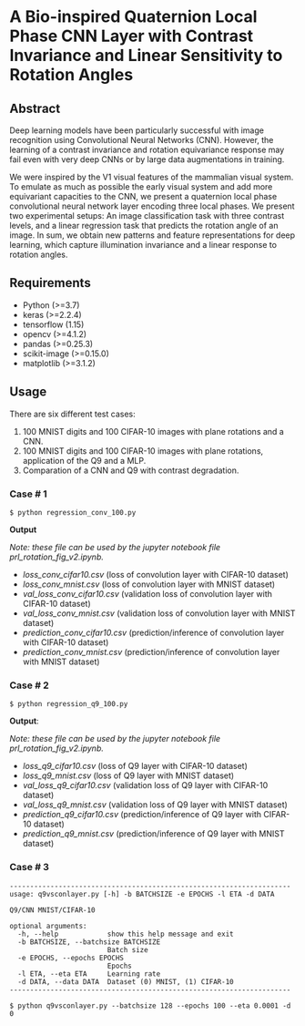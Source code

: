 # A Bio-inspired Quaternion Local Phase CNN Layer with Contrast Invariance and Linear Sensitivity to Rotation Angles

## Abstract

Deep learning models have been particularly successful with image recognition using Convolutional Neural Networks (CNN). However, the learning of a contrast invariance and rotation equivariance response may fail even with very deep CNNs or by large data augmentations in training.  

We were inspired by the V1 visual features of the mammalian visual system.  To emulate as much as possible the early visual system and add more equivariant capacities to the CNN, we present a  quaternion local phase convolutional neural network layer encoding  three local phases. We present two experimental setups: An image classification task with three contrast levels, and a linear regression task that predicts the rotation angle of an image.  In sum, we obtain new patterns and feature representations for deep learning, which capture illumination invariance and a linear response
to rotation angles.

## Requirements

- Python (>=3.7)
- keras (>=2.2.4)
- tensorflow (1.15)
- opencv (>=4.1.2)
- pandas (>=0.25.3)
- scikit-image (>=0.15.0)
- matplotlib (>=3.1.2)

## Usage
There are six different test cases:
1) 100 MNIST digits and 100 CIFAR-10 images with plane rotations and a CNN.
2) 100 MNIST digits and 100 CIFAR-10 images with plane rotations, application of the Q9 and a MLP.
3) Comparation of a CNN and Q9 with contrast degradation.

### Case # 1
```
$ python regression_conv_100.py
```
**Output**

*Note: these file can be used by the jupyter notebook file prl_rotation_fig_v2.ipynb.*

 *  *loss_conv_cifar10.csv* (loss of convolution layer with CIFAR-10 dataset)
 *  *loss_conv_mnist.csv* (loss of convolution layer with MNIST dataset)
 *  *val_loss_conv_cifar10.csv* (validation loss of convolution layer with CIFAR-10 dataset)
 *  *val_loss_conv_mnist.csv* (validation loss of convolution layer with MNIST dataset)
 *  *prediction_conv_cifar10.csv* (prediction/inference of convolution layer with CIFAR-10 dataset)
 *  *prediction_conv_mnist.csv* (prediction/inference of convolution layer with MNIST dataset)

### Case # 2
```
$ python regression_q9_100.py
```
**Output**:

*Note: these file can be used by the jupyter notebook file prl_rotation_fig_v2.ipynb.*

 *  *loss_q9_cifar10.csv* (loss of Q9 layer with CIFAR-10 dataset)
 *  *loss_q9_mnist.csv* (loss of Q9 layer with MNIST dataset)
 *  *val_loss_q9_cifar10.csv* (validation loss of Q9 layer with CIFAR-10 dataset)
 *  *val_loss_q9_mnist.csv* (validation loss of Q9 layer with MNIST dataset)
 *  *prediction_q9_cifar10.csv* (prediction/inference of Q9 layer with CIFAR-10 dataset)
 *  *prediction_q9_mnist.csv* (prediction/inference of Q9 layer with MNIST dataset)

### Case # 3
```
---------------------------------------------------------------------
usage: q9vsconlayer.py [-h] -b BATCHSIZE -e EPOCHS -l ETA -d DATA

Q9/CNN MNIST/CIFAR-10

optional arguments:
  -h, --help            show this help message and exit
  -b BATCHSIZE, --batchsize BATCHSIZE
                        Batch size
  -e EPOCHS, --epochs EPOCHS
                        Epochs
  -l ETA, --eta ETA     Learning rate
  -d DATA, --data DATA  Dataset (0) MNIST, (1) CIFAR-10
---------------------------------------------------------------------

$ python q9vsconlayer.py --batchsize 128 --epochs 100 --eta 0.0001 -d 0
```
